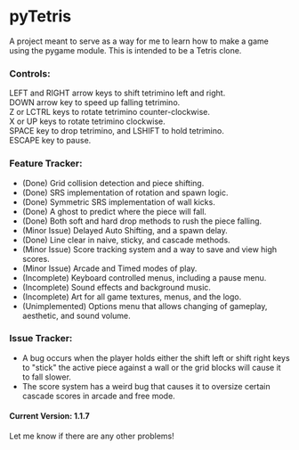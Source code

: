 # pyTetris
A project meant to serve as a way for me to learn how to make a game using the pygame module.
This is intended to be a Tetris clone.

### Controls:
LEFT and RIGHT arrow keys to shift tetrimino left and right.
<br>DOWN arrow key to speed up falling tetrimino.
<br>Z or LCTRL keys to rotate tetrimino counter-clockwise. 
<br>X or UP keys to rotate tetrimino clockwise.
<br>SPACE key to drop tetrimino, and LSHIFT to hold tetrimino.
<br>ESCAPE key to pause.

### Feature Tracker:
- (Done) Grid collision detection and piece shifting.
- (Done) SRS implementation of rotation and spawn logic.
- (Done) Symmetric SRS implementation of wall kicks.
- (Done) A ghost to predict where the piece will fall.
- (Done) Both soft and hard drop methods to rush the piece falling.
- (Minor Issue) Delayed Auto Shifting, and a spawn delay.
- (Done) Line clear in naive, sticky, and cascade methods.
- (Minor Issue) Score tracking system and a way to save and view high scores.
- (Minor Issue) Arcade and Timed modes of play.
- (Incomplete) Keyboard controlled menus, including a pause menu.
- (Incomplete) Sound effects and background music.
- (Incomplete) Art for all game textures, menus, and the logo.
- (Unimplemented) Options menu that allows changing of gameplay, aesthetic, and sound volume.

### Issue Tracker:
- A bug occurs when the player holds either the shift left or shift right keys to "stick" the active piece against a wall or the grid blocks will cause it to fall slower.
- The score system has a weird bug that causes it to oversize certain cascade scores in arcade and free mode.

#### Current Version: 1.1.7

Let me know if there are any other problems!
